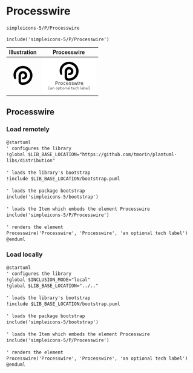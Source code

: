 # Processwire


```text
simpleicons-5/P/Processwire
```

```text
include('simpleicons-5/P/Processwire')
```



| Illustration | Processwire |
| :---: | :---: |
| ![illustration for Illustration](../../simpleicons-5/P/Processwire.png) | ![illustration for Processwire](../../simpleicons-5/P/Processwire.Local.png) |




## Processwire

### Load remotely
```plantuml
@startuml
' configures the library
!global $LIB_BASE_LOCATION="https://github.com/tmorin/plantuml-libs/distribution"

' loads the library's bootstrap
!include $LIB_BASE_LOCATION/bootstrap.puml

' loads the package bootstrap
include('simpleicons-5/bootstrap')

' loads the Item which embeds the element Processwire
include('simpleicons-5/P/Processwire')

' renders the element
Processwire('Processwire', 'Processwire', 'an optional tech label')
@enduml
```

### Load locally
```plantuml
@startuml
' configures the library
!global $INCLUSION_MODE="local"
!global $LIB_BASE_LOCATION="../.."

' loads the library's bootstrap
!include $LIB_BASE_LOCATION/bootstrap.puml

' loads the package bootstrap
include('simpleicons-5/bootstrap')

' loads the Item which embeds the element Processwire
include('simpleicons-5/P/Processwire')

' renders the element
Processwire('Processwire', 'Processwire', 'an optional tech label')
@enduml
```

